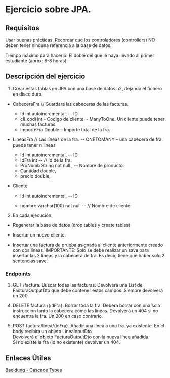 # Ejercicio sobre JPA.

## Requisitos
Usar buenas prácticas. Recordar que los controladores (controllers) NO deben tener ninguna referencia a la base de datos.

Tiempo máximo para hacerlo: El doble del que le haya llevado al primer estudiante (aprox: 6-8 horas)

## Descripción del ejercicio

1. Crear estas tablas en JPA con una base de datos h2, dejando el fichero en disco duro.

- CabeceraFra // Guardara las cabeceras de las facturas.
  - Id int autoincremental, -- ID
  - cli_codi int - Codigo de cliente. - ManyToOne. Un cliente puede tener muchas facturas.
  - ImporteFra Double – Importe total de la fra.
- LineasFra // Las líneas de la fra. -- ONETOMANY – una cabecera de fra. puede tener n lineas
  - Id int autoincremental, -- ID
  - IdFra int -- // Id de la fra.
  - ProNomb String not null , -- Nombre de producto.
  - Cantidad double,
  - precio double,

- Cliente

  - Id int autoincremental, -- ID

  - nombre varchar(100) not null -- // Nombre de cliente

2. En cada ejecución:

- Regenerar la base de datos (drop tables y create tables)

- Insertar un nuevo cliente.

- Insertar una factura de prueba asignada al cliente anteriormente creado con dos líneas. IMPORTANTE: Solo se debe realizar un save para insertar las 2 líneas y la cabecera de fra. Es decir, tiene que haber solo 2 sentencias save.

### Endpoints

3. GET /factura. Buscar todas las facturas. Devolverá una List de FacturaOutputDto que debe contener estos campos. Siempre devolverá un 200.


4. DELETE factura /{idFra}. Borrar toda la fra. Deberá borrar con una sola instrucción tanto la cabecera como las lineas. Devolverá un 404 si no encuentra la fra. Un 200 en caso contrario.


5. POST factura/linea/{idFra}. Añadir una línea a una fra. ya existente. En el body recibirá un objeto LineaInputDto   
Devolverá el objeto FacturaOutputDto con la nueva línea añadida.  
Si no existe la fra (id no existente) devolver un 404.

## Enlaces Útiles
[Baeldung - Cascade Types](https://www.baeldung.com/jpa-cascade-types)